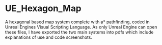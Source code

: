# UE_Hexagon_Map
A hexagonal based map system complete with a* pathfinding, coded in Unreal Engines Visual Scripting Language. As only Unreal Engine can open these files, I have exported the two main systems into pdfs which include explanations of use and code screenshots.
